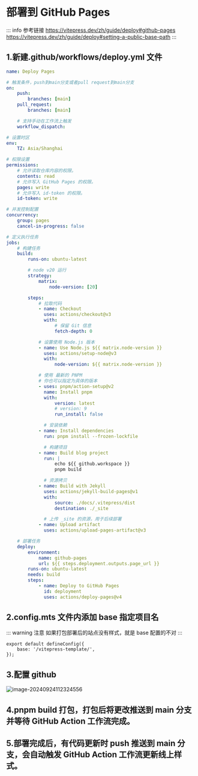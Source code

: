 # 部署到 GitHub Pages

::: info 参考链接
https://vitepress.dev/zh/guide/deploy#github-pages
https://vitepress.dev/zh/guide/deploy#setting-a-public-base-path
:::

## 1.新建.github/workflows/deploy.yml 文件

```yml
name: Deploy Pages

# 触发条件，push到main分支或者pull request到main分支
on:
    push:
        branches: [main]
    pull_request:
        branches: [main]

    # 支持手动在工作流上触发
    workflow_dispatch:

# 设置时区
env:
    TZ: Asia/Shanghai

# 权限设置
permissions:
    # 允许读取仓库内容的权限。
    contents: read
    # 允许写入 GitHub Pages 的权限。
    pages: write
    # 允许写入 id-token 的权限。
    id-token: write

# 并发控制配置
concurrency:
    group: pages
    cancel-in-progress: false

# 定义执行任务
jobs:
    # 构建任务
    build:
        runs-on: ubuntu-latest

        # node v20 运行
        strategy:
            matrix:
                node-version: [20]

        steps:
            # 拉取代码
            - name: Checkout
              uses: actions/checkout@v3
              with:
                  # 保留 Git 信息
                  fetch-depth: 0

            # 设置使用 Node.js 版本
            - name: Use Node.js ${{ matrix.node-version }}
              uses: actions/setup-node@v3
              with:
                  node-version: ${{ matrix.node-version }}

            # 使用 最新的 PNPM
            # 你也可以指定为具体的版本
            - uses: pnpm/action-setup@v2
              name: Install pnpm
              with:
                  version: latest
                  # version: 9
                  run_install: false

              # 安装依赖
            - name: Install dependencies
              run: pnpm install --frozen-lockfile

              # 构建项目
            - name: Build blog project
              run: |
                  echo ${{ github.workspace }}
                  pnpm build

              # 资源拷贝
            - name: Build with Jekyll
              uses: actions/jekyll-build-pages@v1
              with:
                  source: ./docs/.vitepress/dist
                  destination: ./_site

              # 上传 _site 的资源，用于后续部署
            - name: Upload artifact
              uses: actions/upload-pages-artifact@v3

    # 部署任务
    deploy:
        environment:
            name: github-pages
            url: ${{ steps.deployment.outputs.page_url }}
        runs-on: ubuntu-latest
        needs: build
        steps:
            - name: Deploy to GitHub Pages
              id: deployment
              uses: actions/deploy-pages@v4
```

## 2.config.mts 文件内添加 base 指定项目名

::: warning 注意
如果打包部署后的站点没有样式，就是 base 配置的不对
:::

```js{2}
export default defineConfig({
	base: '/vitepress-template/',
});
```

## 3.配置 github

![image-20240924112324556](https://cdn.jsdelivr.net/gh/dcdy/image/img/image-20240924112324556.png)

## 4.pnpm build 打包，打包后将更改推送到 main 分支并等待 GitHub Action 工作流完成。

## 5.部署完成后，有代码更新时 push 推送到 main 分支，会自动触发 GitHub Action 工作流更新线上样式。
